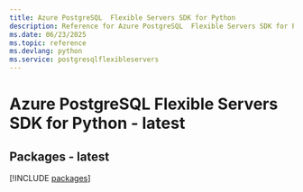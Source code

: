 ```yaml
---
title: Azure PostgreSQL  Flexible Servers SDK for Python
description: Reference for Azure PostgreSQL  Flexible Servers SDK for Python
ms.date: 06/23/2025
ms.topic: reference
ms.devlang: python
ms.service: postgresqlflexibleservers
---
```

# Azure PostgreSQL  Flexible Servers SDK for Python - latest
## Packages - latest
[!INCLUDE [packages](postgresql--flexible-servers-index.md)]